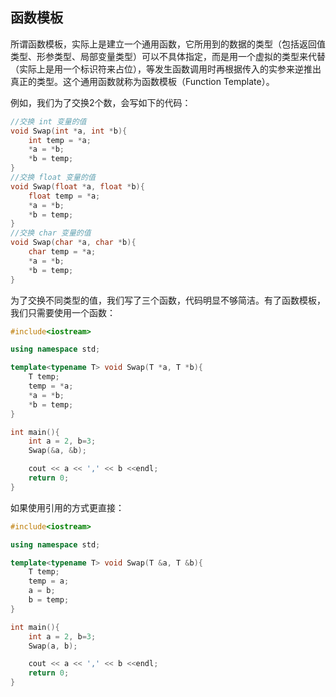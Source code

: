 
## 函数模板

所谓函数模板，实际上是建立一个通用函数，它所用到的数据的类型（包括返回值类型、形参类型、局部变量类型）可以不具体指定，而是用一个虚拟的类型来代替（实际上是用一个标识符来占位），等发生函数调用时再根据传入的实参来逆推出真正的类型。这个通用函数就称为函数模板（Function Template）。

例如，我们为了交换2个数，会写如下的代码：
``` cpp
//交换 int 变量的值
void Swap(int *a, int *b){
    int temp = *a;
    *a = *b;
    *b = temp;
}
//交换 float 变量的值
void Swap(float *a, float *b){
    float temp = *a;
    *a = *b;
    *b = temp;
}
//交换 char 变量的值
void Swap(char *a, char *b){
    char temp = *a;
    *a = *b;
    *b = temp;
}
```

为了交换不同类型的值，我们写了三个函数，代码明显不够简洁。有了函数模板，我们只需要使用一个函数：

``` cpp
#include<iostream>

using namespace std;

template<typename T> void Swap(T *a, T *b){
    T temp;
    temp = *a;
    *a = *b;
    *b = temp;
}

int main(){
    int a = 2, b=3;
    Swap(&a, &b);

    cout << a << ',' << b <<endl;
    return 0;
}
```

如果使用引用的方式更直接：
``` cpp
#include<iostream>

using namespace std;

template<typename T> void Swap(T &a, T &b){
    T temp;
    temp = a;
    a = b;
    b = temp;
}

int main(){
    int a = 2, b=3;
    Swap(a, b);

    cout << a << ',' << b <<endl;
    return 0;
}
```